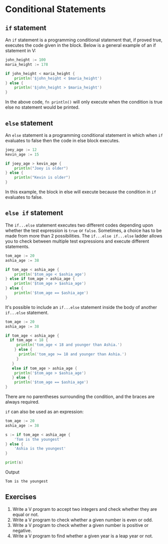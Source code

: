 # Conditional Statements

## `if` statement

An `if` statement is a programming conditional statement that, if proved true, executes the code given in the block. Below is a general example of an if statement in V:

```go
john_height := 100
maria_height := 178

if john_height < maria_height {
	println('$john_height < $maria_height')
} else {
	println('$john_height > $maria_height')
}
```

In the above code, `fn println()` will only execute when the condition is true else no statement would be printed.

## `else` statement

An `else` statement is a programming conditional statement in which when `if` evaluates to false then the code in else block executes.

```go
joey_age := 12
kevin_age := 15

if joey_age > kevin_age {
	println("Joey is older")
} else {
	println("Kevin is older")
}
```

In this example, the block in else will execute because the condition in `if` evaluates to false.

## `else if` statement

The `if...else` statement executes two different codes depending upon whether the test expression is `true` or `false`. Sometimes, a choice has to be made from more than 2 possibilities. The `if...else if...else` ladder allows you to check between multiple test expressions and execute different statements.

```go
tom_age := 20
ashia_age := 38

if tom_age < ashia_age {
	println('$tom_age < $ashia_age')
} else if tom_age > ashia_age {
	println('$tom_age > $ashia_age')
} else {
	println('$tom_age == $ashia_age')
}
```

It's possible to include an `if...else` statement inside the body of another `if...else` statement.

```go
tom_age := 20
ashia_age := 38

if tom_age < ashia_age {
  if tom_age < 18 {
     println('tom_age < 18 and younger than Ashia.')
    } else {
      println('tom_age >= 18 and younger than Ashia.')
     }
   }
   else if tom_age > ashia_age {
    println('$tom_age > $ashia_age')
   } else {
    println('$tom_age == $ashia_age')
}
```

There are no parentheses surrounding the condition, and the braces are always required.

`if` can also be used as an expression:

```go
tom_age := 20
ashia_age := 38

s := if tom_age < ashia_age {
	'Tom is the youngest'
} else {
	'Ashia is the youngest'
}

print(s)
```

Output

```bash
Tom is the youngest
```

## Exercises

1. Write a V program to accept two integers and check whether they are equal or not.
2. Write a V program to check whether a given number is even or odd.
3. Write a V program to check whether a given number is positive or negative.
4. Write a V program to find whether a given year is a leap year or not.
